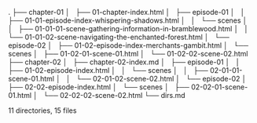 .
├── chapter-01
│   ├── 01-chapter-index.html
│   ├── episode-01
│   │   ├── 01-01-episode-index-whispering-shadows.html
│   │   └── scenes
│   │       ├── 01-01-01-scene-gathering-information-in-bramblewood.html
│   │       └── 01-01-02-scene-navigating-the-enchanted-forest.html
│   └── episode-02
│       ├── 01-02-episode-index-merchants-gambit.html
│       └── scenes
│           ├── 01-02-01-scene-01.html
│           └── 01-02-02-scene-02.html
├── chapter-02
│   ├── chapter-02-index.md
│   ├── episode-01
│   │   ├── 01-02-episode-index.html
│   │   └── scenes
│   │       ├── 02-01-01-scene-01.html
│   │       └── 02-01-02-scene-02.html
│   └── episode-02
│       ├── 02-02-episode-index.html
│       └── scenes
│           ├── 02-02-01-scene-01.html
│           └── 02-02-02-scene-02.html
└── dirs.md

11 directories, 15 files
